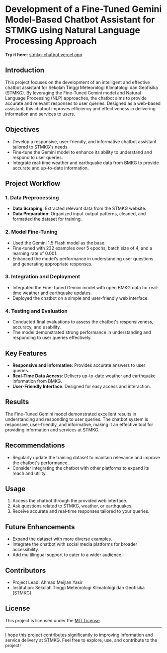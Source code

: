 # Development of a Fine-Tuned Gemini Model-Based Chatbot Assistant for STMKG using Natural Language Processing Approach

**Try it here**: [stmkg-chatbot.vercel.app](https://stmkg-chatbot.vercel.app)

## Introduction
This project focuses on the development of an intelligent and effective chatbot assistant for Sekolah Tinggi Meteorologi Klimatologi dan Geofisika (STMKG). By leveraging the Fine-Tuned Gemini model and Natural Language Processing (NLP) approaches, the chatbot aims to provide accurate and relevant responses to user queries. Designed as a web-based assistant, this chatbot improves efficiency and effectiveness in delivering information and services to users.

## Objectives
- Develop a responsive, user-friendly, and informative chatbot assistant tailored to STMKG's needs.
- Fine-tune the Gemini model to enhance its ability to understand and respond to user queries.
- Integrate real-time weather and earthquake data from BMKG to provide accurate and up-to-date information.

## Project Workflow
### 1. **Data Preprocessing**
   - **Data Scraping**: Extracted relevant data from the STMKG website.
   - **Data Preparation**: Organized input-output patterns, cleaned, and formatted the dataset for training.

### 2. **Model Fine-Tuning**
   - Used the Gemini 1.5 Flash model as the base.
   - Fine-tuned with 232 examples over 5 epochs, batch size of 4, and a learning rate of 0.001.
   - Enhanced the model's performance in understanding user questions and generating appropriate responses.

### 3. **Integration and Deployment**
   - Integrated the Fine-Tuned Gemini model with open BMKG data for real-time weather and earthquake updates.
   - Deployed the chatbot on a simple and user-friendly web interface.

### 4. **Testing and Evaluation**
   - Conducted final evaluations to assess the chatbot's responsiveness, accuracy, and usability.
   - The model demonstrated strong performance in understanding and responding to user queries effectively.

## Key Features
- **Responsive and Informative**: Provides accurate answers to user queries.
- **Real-Time Data Access**: Delivers up-to-date weather and earthquake information from BMKG.
- **User-Friendly Interface**: Designed for easy access and interaction.

## Results
The Fine-Tuned Gemini model demonstrated excellent results in understanding and responding to user queries. The chatbot system is responsive, user-friendly, and informative, making it an effective tool for providing information and services at STMKG.

## Recommendations
- Regularly update the training dataset to maintain relevance and improve the chatbot's performance.
- Consider integrating the chatbot with other platforms to expand its reach and utility.

## Usage
1. Access the chatbot through the provided web interface.
2. Ask questions related to STMKG, weather, or earthquakes.
3. Receive accurate and real-time responses tailored to your queries.

## Future Enhancements
- Expand the dataset with more diverse examples.
- Integrate the chatbot with social media platforms for broader accessibility.
- Add multilingual support to cater to a wider audience.

## Contributors
- Project Lead: Ahmad Meijlan Yasir
- Institution: Sekolah Tinggi Meteorologi Klimatologi dan Geofisika (STMKG)

## License
This project is licensed under the [MIT License](LICENSE).

---
I hope this project contributes significantly to improving information and service delivery at STMKG. Feel free to explore, use, and contribute to the project!


